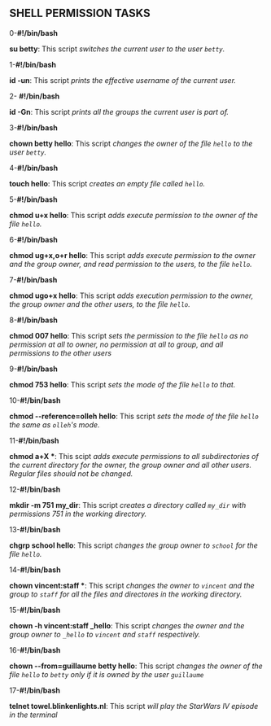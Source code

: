## SHELL PERMISSION TASKS

0-**#!/bin/bash**

**su betty**: This script *switches the current user to the user `betty`.*

1-**#!/bin/bash** 

**id -un**: This script *prints the effective username of the current user.*

2- **#!/bin/bash**

**id -Gn**: This script *prints all the groups the current user is part of.*

3-**#!/bin/bash**

**chown betty hello**: This script *changes the owner of the file `hello` to the user `betty`.*

4-**#!/bin/bash**

**touch hello**: This script *creates an empty file called `hello`.*

5-**#!/bin/bash**

**chmod u+x hello**: This script *adds execute permission to the owner of the file `hello`.*

6-**#!/bin/bash**

**chmod ug+x,o+r hello**: This script *adds execute permission to the owner and the group owner, and read permission to the users, to the file `hello`.*

7-**#!/bin/bash**

**chmod ugo+x hello**: This script *adds execution permission to the owner, the group owner and the other users, to the file `hello`.*

8-**#!/bin/bash**

**chmod 007 hello**: This script *sets the permission to the file `hello` as no permission at all to owner, no permission at all to group, and all permissions to the other users*

9-**#!/bin/bash**

**chmod 753 hello**: This script *sets the mode of the file `hello` to that.*

10-**#!/bin/bash**

**chmod --reference=olleh hello**: This script *sets the mode of the file `hello` the same as `olleh`'s mode.*

11-**#!/bin/bash**

__chmod a+X *__: This scipt *adds execute permissions to all subdirectories of the current directory for the owner, the group owner and all other users. Regular files should not be changed.*

12-**#!/bin/bash**

**mkdir -m 751 my_dir**: This script *creates a directory called `my_dir` with permissions 751 in the working directory.*

13-**#!/bin/bash**

**chgrp school hello**: This script *changes the group owner to `school` for the file `hello`.*

14-**#!/bin/bash**

__chown vincent:staff *__: This script *changes the owner to `vincent` and the group to `staff` for all the files and directores in the working directory.*

15-**#!/bin/bash**

**chown -h vincent:staff _hello**: This script *changes the owner and the group owner to `_hello` to `vincent` and `staff` respectively.*

16-**#!/bin/bash**

**chown --from=guillaume betty hello**: This script *changes the owner of the file `hello` to `betty` only if it is owned by the user `guillaume`*

17-**#!/bin/bash**

**telnet towel.blinkenlights.nl**: This script *will play the StarWars IV episode in the terminal*
